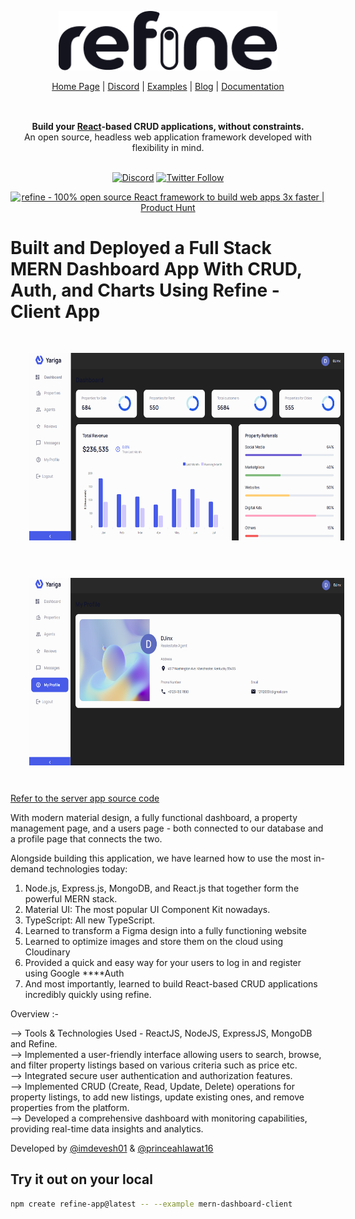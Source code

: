 <div align="center" style="margin: 30px;">
<a href="https://refine.dev/">
  <img src="https://raw.githubusercontent.com/refinedev/refine/master/logo.png"   style="width:350px;" align="center"/>
</a>
<br />
<br />

<div align="center">
    <a href="https://refine.dev">Home Page</a> |
    <a href="https://discord.gg/refine">Discord</a> |
    <a href="https://refine.dev/examples/">Examples</a> | 
    <a href="https://refine.dev/blog/">Blog</a> | 
    <a href="https://refine.dev/docs/">Documentation</a>
</div>
</div>

<br />

<div align="center"><strong>Build your <a href="https://reactjs.org/">React</a>-based CRUD applications, without constraints.</strong><br>An open source, headless web application framework developed with flexibility in mind.

<br />
<br />

[![Discord](https://img.shields.io/discord/837692625737613362.svg?label=&logo=discord&logoColor=ffffff&color=7389D8&labelColor=6A7EC2)](https://discord.gg/refine)
[![Twitter Follow](https://img.shields.io/twitter/follow/refine_dev?style=social)](https://twitter.com/refine_dev)

<a href="https://www.producthunt.com/posts/refine-3?utm_source=badge-top-post-badge&utm_medium=badge&utm_souce=badge-refine&#0045;3" target="_blank"><img src="https://api.producthunt.com/widgets/embed-image/v1/top-post-badge.svg?post_id=362220&theme=light&period=daily" alt="refine - 100&#0037;&#0032;open&#0032;source&#0032;React&#0032;framework&#0032;to&#0032;build&#0032;web&#0032;apps&#0032;3x&#0032;faster | Product Hunt" style="width: 250px; height: 54px;" width="250" height="54" /></a>

</div>

# Built and Deployed a Full Stack MERN Dashboard App With CRUD, Auth, and Charts Using Refine - Client App

<img src="/mern-dashboard-client/dashboard.png"   style="width:550px;height:300px;margin: 30px;" align="center" />
<img src="/mern-dashboard-client/profile.png"   style="width:550px;height:300px;margin: 30px;" align="center"/>

[Refer to the server app source code](https://github.com/imdevesh01/DreamDwell/tree/main/mern-dashboard-server)

With modern material design, a fully functional dashboard, a property management page, and a users page - both connected to our database and a profile page that connects the two.

Alongside building this application, we have learned how to use the most in-demand technologies today:

1. Node.js, Express.js, MongoDB, and React.js that together form the powerful MERN stack.
2. Material UI: The most popular UI Component Kit nowadays.
3. TypeScript: All new TypeScript.
4. Learned to transform a Figma design into a fully functioning website
5. Learned to optimize images and store them on the cloud using Cloudinary
6. Provided a quick and easy way for your users to log in and register using Google \*\*\*\*Auth
7. And most importantly, learned to build React-based CRUD applications incredibly quickly using refine.

Overview :-

--> Tools & Technologies Used - ReactJS, NodeJS, ExpressJS, MongoDB and Refine. <br>
--> Implemented a user-friendly interface allowing users to search, browse, and filter property listings based on various criteria such as price etc. <br>
--> Integrated secure user authentication and authorization features.<br>
--> Implemented CRUD (Create, Read, Update, Delete) operations for property listings, to add new listings, update existing ones, and remove properties from the platform.<br>
--> Developed a comprehensive dashboard with monitoring capabilities, providing real-time data insights and analytics.<br>

Developed by [@imdevesh01](https://github.com/imdevesh01) & [@princeahlawat16](https://github.com/princeahlawat16)

## Try it out on your local

```bash
npm create refine-app@latest -- --example mern-dashboard-client
```
